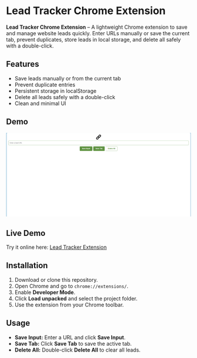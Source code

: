 # Lead Tracker Chrome Extension

**Lead Tracker Chrome Extension** – A lightweight Chrome extension to save and manage website leads quickly. Enter URLs manually or save the current tab, prevent duplicates, store leads in local storage, and delete all safely with a double-click.

## Features
- Save leads manually or from the current tab
- Prevent duplicate entries
- Persistent storage in localStorage
- Delete all leads safely with a double-click
- Clean and minimal UI

## Demo
![Lead Tracker Demo](images/leadTracker.png)

## Live Demo
Try it online here: [Lead Tracker Extension](https://akanchhak29.github.io/lead-tracker-extension/)

## Installation
1. Download or clone this repository.
2. Open Chrome and go to `chrome://extensions/`.
3. Enable **Developer Mode**.
4. Click **Load unpacked** and select the project folder.
5. Use the extension from your Chrome toolbar.

## Usage
- **Save Input:** Enter a URL and click **Save Input**.
- **Save Tab:** Click **Save Tab** to save the active tab.
- **Delete All:** Double-click **Delete All** to clear all leads.
